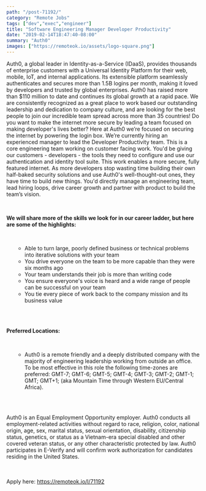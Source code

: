 ```yaml
---
path: "/post-71192/"
category: "Remote Jobs"
tags: ["dev","exec","engineer"]
title: "Software Engineering Manager Developer Productivity"
date: "2019-02-14T18:47:40-08:00"
summary: "Auth0"
images: ["https://remoteok.io/assets/logo-square.png"]
---
```


<p>Auth0, a global leader in Identity-as-a-Service (IDaaS), provides thousands of enterprise customers with a Universal Identity Platform for their web, mobile, IoT, and internal applications. Its extensible platform seamlessly authenticates and secures more than 1.5B logins per month, making it loved by developers and trusted by global enterprises. Auth0 has raised more than $110 million to date and continues its global growth at a rapid pace. We are consistently recognized as a great place to work based our outstanding leadership and dedication to company culture, and are looking for the best people to join our incredible team spread across more than 35 countries! Do you want to make the internet more secure by leading a team focused on making developer's lives better? Here at Auth0 we&rsquo;re focused on securing the internet by powering the login box. We&rsquo;re currently hiring an experienced manager to lead the Developer Productivity team. This is a core engineering team working on customer facing work. You'd be giving our customers - developers - the tools they need to configure and use our authentication and identity tool suite. This work enables a more secure, fully featured internet. As more developers stop wasting time building their own half-baked security solutions and use Auth0's well-thought-out ones, they have time to build new things. You'd directly manage an engineering team, lead hiring loops, drive career growth and partner with product to build the team&rsquo;s vision.</p><br /><p><strong>We will share more of the skills we look for in our career ladder, but here are some of the highlights:</strong></p><br /><ul><ul><li>Able to turn large, poorly defined business or technical problems into iterative solutions with your team</li><li>You drive everyone on the team to be more capable than they were six months ago</li><li>Your team understands their job is more than writing code</li><li>You ensure everyone's voice is heard and a wide range of people can be successful on your team</li><li>You tie every piece of work back to the company mission and its business value</li></ul><br /></ul><br /><p><strong>Preferred Locations:</strong></p><br /><ul><ul><li>Auth0 is a remote friendly and a deeply distributed company with the majority of engineering leadership working from outside an office. To be most effective in this role the following time-zones are preferred: GMT-7; GMT-6; GMT-5; GMT-4; GMT-3; GMT-2; GMT-1; GMT; GMT+1; (aka Mountain Time through Western EU/Central Africa).</li></ul><br /></ul><br /><p>Auth0 is an Equal Employment Opportunity employer. Auth0 conducts all employment-related activities without regard to race, religion, color, national origin, age, sex, marital status, sexual orientation, disability, citizenship status, genetics, or status as a Vietnam-era special disabled and other covered veteran status, or any other characteristic protected by law. Auth0 participates in E-Verify and will confirm work authorization for candidates residing in the United States.</p>

<br/>
<br/>
Apply here: <A HREF="https://remoteok.io/l/71192">https://remoteok.io/l/71192</A>
